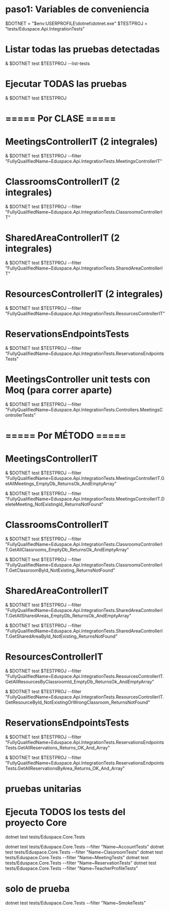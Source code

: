 # paso1: Variables de conveniencia
$DOTNET = "$env:USERPROFILE\dotnet\dotnet.exe"
$TESTPROJ = "tests/Eduspace.Api.IntegrationTests"



# Listar todas las pruebas detectadas
& $DOTNET test $TESTPROJ --list-tests

# Ejecutar TODAS las pruebas
& $DOTNET test $TESTPROJ

# ===== Por CLASE =====
# MeetingsControllerIT (2 integrales)
& $DOTNET test $TESTPROJ --filter "FullyQualifiedName~Eduspace.Api.IntegrationTests.MeetingsControllerIT"

# ClassroomsControllerIT (2 integrales)
& $DOTNET test $TESTPROJ --filter "FullyQualifiedName~Eduspace.Api.IntegrationTests.ClassroomsControllerIT"

# SharedAreaControllerIT (2 integrales)
& $DOTNET test $TESTPROJ --filter "FullyQualifiedName~Eduspace.Api.IntegrationTests.SharedAreaControllerIT"

# ResourcesControllerIT (2 integrales)
& $DOTNET test $TESTPROJ --filter "FullyQualifiedName~Eduspace.Api.IntegrationTests.ResourcesControllerIT"

# ReservationsEndpointsTests 
& $DOTNET test $TESTPROJ --filter "FullyQualifiedName~Eduspace.Api.IntegrationTests.ReservationsEndpointsTests"

# MeetingsController unit tests con Moq (para correr aparte)
& $DOTNET test $TESTPROJ --filter "FullyQualifiedName~Eduspace.Api.IntegrationTests.Controllers.MeetingsControllerTests"

# ===== Por MÉTODO  =====
# MeetingsControllerIT
& $DOTNET test $TESTPROJ --filter "FullyQualifiedName=Eduspace.Api.IntegrationTests.MeetingsControllerIT.GetAllMeetings_EmptyDb_ReturnsOk_AndEmptyArray"

& $DOTNET test $TESTPROJ --filter "FullyQualifiedName=Eduspace.Api.IntegrationTests.MeetingsControllerIT.DeleteMeeting_NotExistingId_ReturnsNotFound"

# ClassroomsControllerIT
& $DOTNET test $TESTPROJ --filter "FullyQualifiedName=Eduspace.Api.IntegrationTests.ClassroomsControllerIT.GetAllClassrooms_EmptyDb_ReturnsOk_AndEmptyArray"

& $DOTNET test $TESTPROJ --filter "FullyQualifiedName=Eduspace.Api.IntegrationTests.ClassroomsControllerIT.GetClassroomById_NotExisting_ReturnsNotFound"

# SharedAreaControllerIT
& $DOTNET test $TESTPROJ --filter "FullyQualifiedName=Eduspace.Api.IntegrationTests.SharedAreaControllerIT.GetAllSharedAreas_EmptyDb_ReturnsOk_AndEmptyArray"

& $DOTNET test $TESTPROJ --filter "FullyQualifiedName=Eduspace.Api.IntegrationTests.SharedAreaControllerIT.GetSharedAreaById_NotExisting_ReturnsNotFound"

# ResourcesControllerIT
& $DOTNET test $TESTPROJ --filter "FullyQualifiedName=Eduspace.Api.IntegrationTests.ResourcesControllerIT.GetAllResourcesByClassroomId_EmptyDb_ReturnsOk_AndEmptyArray"

& $DOTNET test $TESTPROJ --filter "FullyQualifiedName=Eduspace.Api.IntegrationTests.ResourcesControllerIT.GetResourceById_NotExistingOrWrongClassroom_ReturnsNotFound"

# ReservationsEndpointsTests 
& $DOTNET test $TESTPROJ --filter "FullyQualifiedName=Eduspace.Api.IntegrationTests.ReservationsEndpointsTests.GetAllReservations_Returns_OK_And_Array"

& $DOTNET test $TESTPROJ --filter "FullyQualifiedName=Eduspace.Api.IntegrationTests.ReservationsEndpointsTests.GetAllReservationsByArea_Returns_OK_And_Array"


# pruebas unitarias

# Ejecuta TODOS los tests del proyecto Core
dotnet test tests/Eduspace.Core.Tests


dotnet test tests/Eduspace.Core.Tests --filter "Name~AccountTests"
dotnet test tests/Eduspace.Core.Tests --filter "Name~ClassroomTests"
dotnet test tests/Eduspace.Core.Tests --filter "Name~MeetingTests"
dotnet test tests/Eduspace.Core.Tests --filter "Name~ReservationTests"
dotnet test tests/Eduspace.Core.Tests --filter "Name~TeacherProfileTests"
# solo de prueba
dotnet test tests/Eduspace.Core.Tests --filter "Name~SmokeTests"



